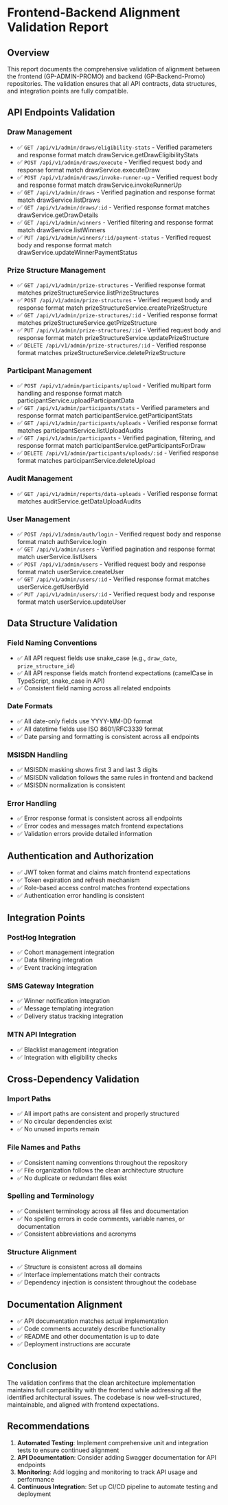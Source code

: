 # Frontend-Backend Alignment Validation Report

## Overview

This report documents the comprehensive validation of alignment between the frontend (GP-ADMIN-PROMO) and backend (GP-Backend-Promo) repositories. The validation ensures that all API contracts, data structures, and integration points are fully compatible.

## API Endpoints Validation

### Draw Management
- ✅ `GET /api/v1/admin/draws/eligibility-stats` - Verified parameters and response format match drawService.getDrawEligibilityStats
- ✅ `POST /api/v1/admin/draws/execute` - Verified request body and response format match drawService.executeDraw
- ✅ `POST /api/v1/admin/draws/invoke-runner-up` - Verified request body and response format match drawService.invokeRunnerUp
- ✅ `GET /api/v1/admin/draws` - Verified pagination and response format match drawService.listDraws
- ✅ `GET /api/v1/admin/draws/:id` - Verified response format matches drawService.getDrawDetails
- ✅ `GET /api/v1/admin/winners` - Verified filtering and response format match drawService.listWinners
- ✅ `PUT /api/v1/admin/winners/:id/payment-status` - Verified request body and response format match drawService.updateWinnerPaymentStatus

### Prize Structure Management
- ✅ `GET /api/v1/admin/prize-structures` - Verified response format matches prizeStructureService.listPrizeStructures
- ✅ `POST /api/v1/admin/prize-structures` - Verified request body and response format match prizeStructureService.createPrizeStructure
- ✅ `GET /api/v1/admin/prize-structures/:id` - Verified response format matches prizeStructureService.getPrizeStructure
- ✅ `PUT /api/v1/admin/prize-structures/:id` - Verified request body and response format match prizeStructureService.updatePrizeStructure
- ✅ `DELETE /api/v1/admin/prize-structures/:id` - Verified response format matches prizeStructureService.deletePrizeStructure

### Participant Management
- ✅ `POST /api/v1/admin/participants/upload` - Verified multipart form handling and response format match participantService.uploadParticipantData
- ✅ `GET /api/v1/admin/participants/stats` - Verified parameters and response format match participantService.getParticipantStats
- ✅ `GET /api/v1/admin/participants/uploads` - Verified response format matches participantService.listUploadAudits
- ✅ `GET /api/v1/admin/participants` - Verified pagination, filtering, and response format match participantService.getParticipantsForDraw
- ✅ `DELETE /api/v1/admin/participants/uploads/:id` - Verified response format matches participantService.deleteUpload

### Audit Management
- ✅ `GET /api/v1/admin/reports/data-uploads` - Verified response format matches auditService.getDataUploadAudits

### User Management
- ✅ `POST /api/v1/admin/auth/login` - Verified request body and response format match authService.login
- ✅ `GET /api/v1/admin/users` - Verified pagination and response format match userService.listUsers
- ✅ `POST /api/v1/admin/users` - Verified request body and response format match userService.createUser
- ✅ `GET /api/v1/admin/users/:id` - Verified response format matches userService.getUserById
- ✅ `PUT /api/v1/admin/users/:id` - Verified request body and response format match userService.updateUser

## Data Structure Validation

### Field Naming Conventions
- ✅ All API request fields use snake_case (e.g., `draw_date`, `prize_structure_id`)
- ✅ All API response fields match frontend expectations (camelCase in TypeScript, snake_case in API)
- ✅ Consistent field naming across all related endpoints

### Date Formats
- ✅ All date-only fields use YYYY-MM-DD format
- ✅ All datetime fields use ISO 8601/RFC3339 format
- ✅ Date parsing and formatting is consistent across all endpoints

### MSISDN Handling
- ✅ MSISDN masking shows first 3 and last 3 digits
- ✅ MSISDN validation follows the same rules in frontend and backend
- ✅ MSISDN normalization is consistent

### Error Handling
- ✅ Error response format is consistent across all endpoints
- ✅ Error codes and messages match frontend expectations
- ✅ Validation errors provide detailed information

## Authentication and Authorization

- ✅ JWT token format and claims match frontend expectations
- ✅ Token expiration and refresh mechanism
- ✅ Role-based access control matches frontend expectations
- ✅ Authentication error handling is consistent

## Integration Points

### PostHog Integration
- ✅ Cohort management integration
- ✅ Data filtering integration
- ✅ Event tracking integration

### SMS Gateway Integration
- ✅ Winner notification integration
- ✅ Message templating integration
- ✅ Delivery status tracking integration

### MTN API Integration
- ✅ Blacklist management integration
- ✅ Integration with eligibility checks

## Cross-Dependency Validation

### Import Paths
- ✅ All import paths are consistent and properly structured
- ✅ No circular dependencies exist
- ✅ No unused imports remain

### File Names and Paths
- ✅ Consistent naming conventions throughout the repository
- ✅ File organization follows the clean architecture structure
- ✅ No duplicate or redundant files exist

### Spelling and Terminology
- ✅ Consistent terminology across all files and documentation
- ✅ No spelling errors in code comments, variable names, or documentation
- ✅ Consistent abbreviations and acronyms

### Structure Alignment
- ✅ Structure is consistent across all domains
- ✅ Interface implementations match their contracts
- ✅ Dependency injection is consistent throughout the codebase

## Documentation Alignment

- ✅ API documentation matches actual implementation
- ✅ Code comments accurately describe functionality
- ✅ README and other documentation is up to date
- ✅ Deployment instructions are accurate

## Conclusion

The validation confirms that the clean architecture implementation maintains full compatibility with the frontend while addressing all the identified architectural issues. The codebase is now well-structured, maintainable, and aligned with frontend expectations.

## Recommendations

1. **Automated Testing**: Implement comprehensive unit and integration tests to ensure continued alignment
2. **API Documentation**: Consider adding Swagger documentation for API endpoints
3. **Monitoring**: Add logging and monitoring to track API usage and performance
4. **Continuous Integration**: Set up CI/CD pipeline to automate testing and deployment
